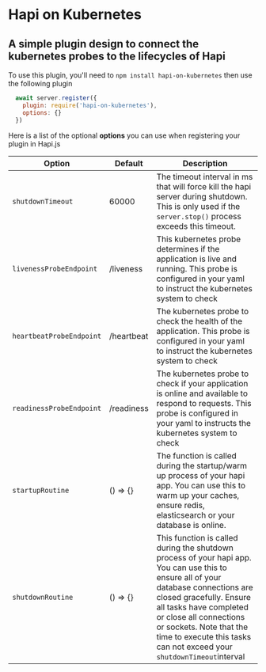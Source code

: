 # Hapi on Kubernetes

## A simple plugin design to connect the kubernetes probes to the lifecycles of Hapi



To use this plugin, you'll need to `npm install hapi-on-kubernetes` then use the following plugin

```javascript
  await server.register({
    plugin: require('hapi-on-kubernetes'),
    options: {}
  })
```



Here is a list of the optional **options** you can use when registering your plugin in Hapi.js

| Option                   | Default    | Description                                                  |
| ------------------------ | ---------- | ------------------------------------------------------------ |
| `shutdownTimeout`        | 60000      | The timeout interval in ms that will force kill the hapi server during shutdown. This is only used if the `server.stop()` process exceeds this timeout. |
| `livenessProbeEndpoint`  | /liveness  | This kubernetes probe determines if the application is live and running. This probe is configured in your yaml to instruct the kubernetes system to check |
| `heartbeatProbeEndpoint` | /heartbeat | The kubernetes probe to check the health of the application. This probe is configured in your yaml to instruct the kubernetes system to check |
| `readinessProbeEndpoint` | /readiness | The kubernetes probe to check if your application is online and available to respond to requests. This probe is configured in your yaml to instructs the kubernetes system to check |
| `startupRoutine`         | () => {}   | The function is called during the startup/warm up process of your hapi app. You can use this to warm up your caches, ensure redis, elasticsearch or your database is online. |
| `shutdownRoutine`        | () => {}   | This function is called during the shutdown process of your hapi app. You can use this to ensure all of your database connections are closed gracefully. Ensure all tasks have completed or close all connections or sockets. Note that the time to execute this tasks can not exceed your `shutdownTimeout`interval |
